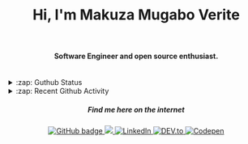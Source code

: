 
<h1 align="center">Hi, I'm Makuza Mugabo Verite </h1> 

<br/>
<h4 align="center">Software Engineer  and open source enthusiast.</h4>
 <br/>


<details>
  <summary>:zap: Guthub Status</summary>
 <p>
  <p align="center"><img width="100%" src="https://github-readme-stats.vercel.app/api?username=makuzaverite&count_private=true&show_icons=true&include_all_commits=true&show_icons=true&theme=tokyonight" /></p>
  </p>
</details>

<details>
  <summary>:zap: Recent Github Activity</summary>

<!--START_SECTION:activity-->
1. 🎉 Merged PR [#1](https://github.com/makuzaverite/deno-retry/pull/1) in [makuzaverite/deno-retry](https://github.com/makuzaverite/deno-retry)
2. 💪 Opened PR [#1](https://github.com/makuzaverite/deno-retry/pull/1) in [makuzaverite/deno-retry](https://github.com/makuzaverite/deno-retry)
3. 💪 Opened PR [#1](https://github.com/slack-deno/rtm-api/pull/1) in [slack-deno/rtm-api](https://github.com/slack-deno/rtm-api)
4. 🎉 Merged PR [#16](https://github.com/makuzaverite/covid19tracker/pull/16) in [makuzaverite/covid19tracker](https://github.com/makuzaverite/covid19tracker)
5. 💪 Opened PR [#16](https://github.com/makuzaverite/covid19tracker/pull/16) in [makuzaverite/covid19tracker](https://github.com/makuzaverite/covid19tracker)
<!--END_SECTION:activity-->
</details>



<h5 align="center"><em>Find me here on the internet</em></h5>

<p align="center">
 
  <a href="https://github.com/makuzaverite?tab=followers">
    <img src="https://img.shields.io/github/followers/makuzaverite?label=Followers&logo=GitHub&style=for-the-badge" alt="GitHub badge" />
  </a>
  
   <a href="http://twitter.com/makuza_mugabo_v">
    <img src="https://img.shields.io/twitter/follow/makuza_mugabo_v?label=Twitter&logo=twitter&style=for-the-badge" />
  </a>
 
 <a href="https://www.linkedin.com/in/makuza-mugabo-verite-99369a184/" target="_blank">
  <img src="https://img.shields.io/badge/LinkedIn-%230077B5.svg?&style=for-the-badge&logo=LinkedIn&logoColor=white" alt="LinkedIn">
</a>

<a href="https://dev.to/mugaboverite" target="_blank">
   <img src="https://img.shields.io/badge/DEV-%230A0A0A.svg?&style=for-the-badge&logo=DEV.to&logoColor=white" alt="DEV.to">
</a>


<a href="https://codepen.io/makuza-mugabo-verite" target="_blank">
   <img src="https://img.shields.io/badge/Codepen-%230A0A0A.svg?&style=for-the-badge&logo=Codepen&logoColor=white" alt="Codepen">
</a>

</p>
